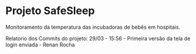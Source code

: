 # Projeto SafeSleep
Monitoramento da temperatura das incubadoras de bebês em hospitais.

Relatorio dos Commits do projeto:
29/03 - 15:56 - Primeira versão da tela de login enviada - Renan Rocha
